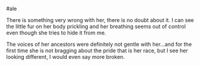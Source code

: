 #ale 

There is something very wrong with her, there is no doubt about it. I can see the little fur on her body prickling and her breathing seems out of control even though she tries to hide it from me.

The voices of her ancestors were definitely not gentle with her...and for the first time she is not bragging about the pride that is her race, but I see her looking different, I would even say more broken.